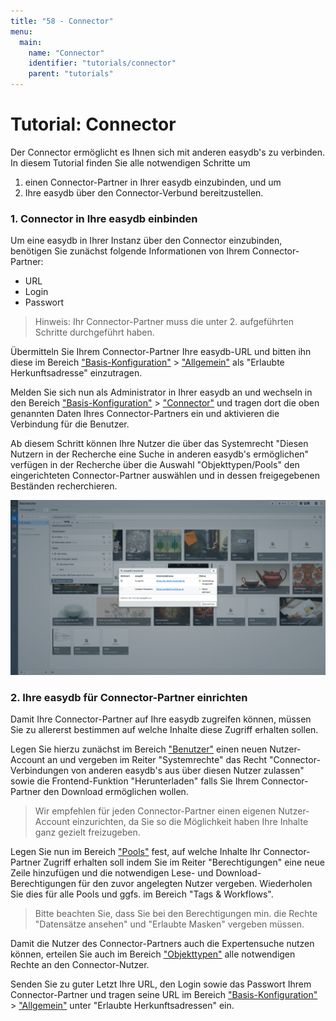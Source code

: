 ```yaml
---
title: "58 - Connector"
menu:
  main:
    name: "Connector"
    identifier: "tutorials/connector"
    parent: "tutorials"
---
```

# Tutorial: Connector

Der Connector ermöglicht es Ihnen sich mit anderen easydb's zu verbinden. In diesem Tutorial finden Sie alle notwendigen Schritte um

1. einen Connector-Partner in Ihrer easydb einzubinden, und um
2. Ihre easydb über den Connector-Verbund bereitzustellen.



### 1. Connector in Ihre easydb einbinden

Um eine easydb in Ihrer Instanz über den Connector einzubinden, benötigen Sie zunächst folgende Informationen von Ihrem Connector-Partner:

- URL
- Login
- Passwort

> Hinweis: Ihr Connector-Partner muss die unter 2. aufgeführten Schritte durchgeführt haben.

Übermitteln Sie Ihrem Connector-Partner Ihre easydb-URL und bitten ihn diese im Bereich ["Basis-Konfiguration"](../../webfrontend/administration/base-config/) > ["Allgemein"](../../webfrontend/administration/base-config/general) als "Erlaubte Herkunftsadresse" einzutragen.

Melden Sie sich nun als Administrator in Ihrer easydb an und wechseln in den Bereich ["Basis-Konfiguration"](../../webfrontend/administration/base-config/) > ["Connector"](../../webfrontend/administration/base-config/connector) und tragen dort die oben genannten Daten Ihres Connector-Partners ein und aktivieren die Verbindung für die Benutzer.

Ab diesem Schritt können Ihre Nutzer die über das Systemrecht "Diesen Nutzern in der Recherche eine Suche in anderen easydb's ermöglichen" verfügen in der Recherche über die Auswahl "Objekttypen/Pools" den eingerichteten Connector-Partner auswählen und in dessen freigegebenen Beständen recherchieren.

![connector](connector.png)

### 2. Ihre easydb für Connector-Partner einrichten

Damit Ihre Connector-Partner auf Ihre easydb zugreifen können, müssen Sie zu allererst bestimmen auf welche Inhalte diese Zugriff erhalten sollen.

Legen Sie hierzu zunächst im Bereich ["Benutzer"](../../webfrontend/rightsmanagement/users) einen neuen Nutzer-Account an und vergeben im Reiter "Systemrechte" das Recht "Connector-Verbindungen von anderen easydb's aus über diesen Nutzer zulassen" sowie die Frontend-Funktion "Herunterladen" falls Sie Ihrem Connector-Partner den Download ermöglichen wollen. 

> Wir empfehlen für jeden Connector-Partner einen eigenen Nutzer-Account einzurichten, da Sie so die Möglichkeit haben Ihre Inhalte ganz gezielt freizugeben.

Legen Sie nun im Bereich ["Pools"](../../webfrontend/rightsmanagement/pools) fest, auf welche Inhalte Ihr Connector-Partner Zugriff erhalten soll indem Sie im Reiter "Berechtigungen" eine neue Zeile hinzufügen und die notwendigen Lese- und Download-Berechtigungen für den zuvor angelegten Nutzer vergeben. Wiederholen Sie dies für alle Pools und ggfs. im Bereich "Tags & Workflows".

> Bitte beachten Sie, dass Sie bei den Berechtigungen min. die Rechte "Datensätze ansehen" und "Erlaubte Masken" vergeben müssen.

Damit die Nutzer des Connector-Partners auch die Expertensuche nutzen können, erteilen Sie auch im Bereich ["Objekttypen"](../../webfrontend/rightsmanagement/objecttypes) alle notwendigen Rechte an den Connector-Nutzer.

Senden Sie zu guter Letzt Ihre URL, den Login sowie das Passwort Ihrem Connector-Partner und tragen seine URL im Bereich ["Basis-Konfiguration"](../../webfrontend/administration/base-config/) > ["Allgemein"](../../webfrontend/administration/base-config/general) unter "Erlaubte Herkunftsadressen" ein.

